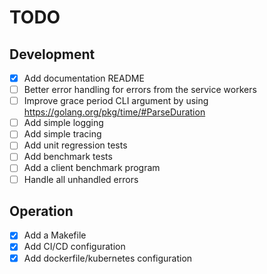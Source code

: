 # TODO

## Development

* [x] Add documentation README
* [ ] Better error handling for errors from the service workers
* [ ] Improve grace period CLI argument by using https://golang.org/pkg/time/#ParseDuration
* [ ] Add simple logging
* [ ] Add simple tracing
* [ ] Add unit regression tests
* [ ] Add benchmark tests
* [ ] Add a client benchmark program
* [ ] Handle all unhandled errors

## Operation

* [x] Add a Makefile
* [x] Add CI/CD configuration
* [x] Add dockerfile/kubernetes configuration
